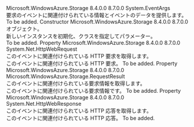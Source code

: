 <Type Name="RequestEventArgs" FullName="Microsoft.WindowsAzure.Storage.RequestEventArgs">
  <TypeSignature Language="C#" Value="public sealed class RequestEventArgs : EventArgs" />
  <TypeSignature Language="ILAsm" Value=".class public auto ansi sealed beforefieldinit RequestEventArgs extends System.EventArgs" />
  <TypeSignature Language="DocId" Value="T:Microsoft.WindowsAzure.Storage.RequestEventArgs" />
  <TypeSignature Language="VB.NET" Value="Public NotInheritable Class RequestEventArgs&#xA;Inherits EventArgs" />
  <TypeSignature Language="F#" Value="type RequestEventArgs = class&#xA;    inherit EventArgs" />
  <AssemblyInfo>
    <AssemblyName>Microsoft.WindowsAzure.Storage</AssemblyName>
    <AssemblyVersion>8.4.0.0</AssemblyVersion>
    <AssemblyVersion>8.7.0.0</AssemblyVersion>
  </AssemblyInfo>
  <Base>
    <BaseTypeName>System.EventArgs</BaseTypeName>
  </Base>
  <Interfaces />
  <Docs>
    <summary>
            要求のイベントに関連付けられている情報とイベントのデータを提供します。
            </summary>
    <remarks>To be added.</remarks>
  </Docs>
  <Members>
    <Member MemberName=".ctor">
      <MemberSignature Language="C#" Value="public RequestEventArgs (Microsoft.WindowsAzure.Storage.RequestResult res);" />
      <MemberSignature Language="ILAsm" Value=".method public hidebysig specialname rtspecialname instance void .ctor(class Microsoft.WindowsAzure.Storage.RequestResult res) cil managed" />
      <MemberSignature Language="DocId" Value="M:Microsoft.WindowsAzure.Storage.RequestEventArgs.#ctor(Microsoft.WindowsAzure.Storage.RequestResult)" />
      <MemberSignature Language="VB.NET" Value="Public Sub New (res As RequestResult)" />
      <MemberSignature Language="F#" Value="new Microsoft.WindowsAzure.Storage.RequestEventArgs : Microsoft.WindowsAzure.Storage.RequestResult -&gt; Microsoft.WindowsAzure.Storage.RequestEventArgs" Usage="new Microsoft.WindowsAzure.Storage.RequestEventArgs res" />
      <MemberType>Constructor</MemberType>
      <AssemblyInfo>
        <AssemblyName>Microsoft.WindowsAzure.Storage</AssemblyName>
        <AssemblyVersion>8.4.0.0</AssemblyVersion>
        <AssemblyVersion>8.7.0.0</AssemblyVersion>
      </AssemblyInfo>
      <Parameters>
        <Parameter Name="res" Type="Microsoft.WindowsAzure.Storage.RequestResult" />
      </Parameters>
      <Docs>
        <param name="res"><see cref="T:Microsoft.WindowsAzure.Storage.RequestResult" /> オブジェクト。</param>
        <summary>
            新しいインスタンスを初期化、<see cref="T:Microsoft.WindowsAzure.Storage.RequestEventArgs" />クラスを指定して<see cref="T:Microsoft.WindowsAzure.Storage.RequestResult" />パラメーター。
            </summary>
        <remarks>To be added.</remarks>
      </Docs>
    </Member>
    <Member MemberName="Request">
      <MemberSignature Language="C#" Value="public System.Net.HttpWebRequest Request { get; }" />
      <MemberSignature Language="ILAsm" Value=".property instance class System.Net.HttpWebRequest Request" />
      <MemberSignature Language="DocId" Value="P:Microsoft.WindowsAzure.Storage.RequestEventArgs.Request" />
      <MemberSignature Language="VB.NET" Value="Public ReadOnly Property Request As HttpWebRequest" />
      <MemberSignature Language="F#" Value="member this.Request : System.Net.HttpWebRequest" Usage="Microsoft.WindowsAzure.Storage.RequestEventArgs.Request" />
      <MemberType>Property</MemberType>
      <AssemblyInfo>
        <AssemblyName>Microsoft.WindowsAzure.Storage</AssemblyName>
        <AssemblyVersion>8.4.0.0</AssemblyVersion>
        <AssemblyVersion>8.7.0.0</AssemblyVersion>
      </AssemblyInfo>
      <ReturnValue>
        <ReturnType>System.Net.HttpWebRequest</ReturnType>
      </ReturnValue>
      <Docs>
        <summary>
            このイベントに関連付けられている HTTP 要求を取得します。
            </summary>
        <value>このイベントに関連付けられている HTTP 要求。</value>
        <remarks>To be added.</remarks>
      </Docs>
    </Member>
    <Member MemberName="RequestInformation">
      <MemberSignature Language="C#" Value="public Microsoft.WindowsAzure.Storage.RequestResult RequestInformation { get; }" />
      <MemberSignature Language="ILAsm" Value=".property instance class Microsoft.WindowsAzure.Storage.RequestResult RequestInformation" />
      <MemberSignature Language="DocId" Value="P:Microsoft.WindowsAzure.Storage.RequestEventArgs.RequestInformation" />
      <MemberSignature Language="VB.NET" Value="Public ReadOnly Property RequestInformation As RequestResult" />
      <MemberSignature Language="F#" Value="member this.RequestInformation : Microsoft.WindowsAzure.Storage.RequestResult" Usage="Microsoft.WindowsAzure.Storage.RequestEventArgs.RequestInformation" />
      <MemberType>Property</MemberType>
      <AssemblyInfo>
        <AssemblyName>Microsoft.WindowsAzure.Storage</AssemblyName>
        <AssemblyVersion>8.4.0.0</AssemblyVersion>
        <AssemblyVersion>8.7.0.0</AssemblyVersion>
      </AssemblyInfo>
      <ReturnValue>
        <ReturnType>Microsoft.WindowsAzure.Storage.RequestResult</ReturnType>
      </ReturnValue>
      <Docs>
        <summary>
            このイベントに関連付けられている要求情報を取得します。
            </summary>
        <value>このイベントに関連付けられている要求情報です。</value>
        <remarks>To be added.</remarks>
      </Docs>
    </Member>
    <Member MemberName="Response">
      <MemberSignature Language="C#" Value="public System.Net.HttpWebResponse Response { get; }" />
      <MemberSignature Language="ILAsm" Value=".property instance class System.Net.HttpWebResponse Response" />
      <MemberSignature Language="DocId" Value="P:Microsoft.WindowsAzure.Storage.RequestEventArgs.Response" />
      <MemberSignature Language="VB.NET" Value="Public ReadOnly Property Response As HttpWebResponse" />
      <MemberSignature Language="F#" Value="member this.Response : System.Net.HttpWebResponse" Usage="Microsoft.WindowsAzure.Storage.RequestEventArgs.Response" />
      <MemberType>Property</MemberType>
      <AssemblyInfo>
        <AssemblyName>Microsoft.WindowsAzure.Storage</AssemblyName>
        <AssemblyVersion>8.4.0.0</AssemblyVersion>
        <AssemblyVersion>8.7.0.0</AssemblyVersion>
      </AssemblyInfo>
      <ReturnValue>
        <ReturnType>System.Net.HttpWebResponse</ReturnType>
      </ReturnValue>
      <Docs>
        <summary>
            このイベントに関連付けられている HTTP 応答を取得します。
            </summary>
        <value>このイベントに関連付けられている HTTP 応答。</value>
        <remarks>To be added.</remarks>
      </Docs>
    </Member>
  </Members>
</Type>
